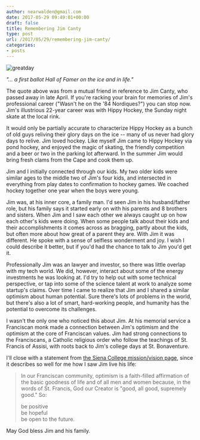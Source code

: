 ```yaml
---
author: nearwalden@gmail.com
date: 2017-05-29 09:49:01+00:00
draft: false
title: Remembering Jim Canty
type: post
url: /2017/05/29/remembering-jim-canty/
categories:
- posts
---
```


![greatday](/images/2017/05/great-day.jpg)







  _"... a first ballot Hall of Famer on the ice and in life."_






The quote above was from a mutual friend in reference to Jim Canty, who passed away in late April. If you're racking your brain for memories of Jim's professional career ("Wasn't he on the '84 Nordiques?") you can stop now. Jim's illustrious 22-year career was with Hippy Hockey, the Sunday night skate at the local rink.





It would only be partially accurate to characterize Hippy Hockey as a bunch of old guys reliving their glory days on the ice -- many of us never had glory days to relive. Jim loved hockey. Like myself Jim came to Hippy Hockey via pond hockey, and enjoyed the magic of skating, the friendly competition and a beer or two in the parking lot afterward. In the summer Jim would bring fresh clams from the Cape and cook them up.





Jim and I initially connected through our kids. My two older kids were similar ages to the middle two of Jim's four kids, and intersected in everything from play dates to confirmation to hockey games. We coached hockey together one year when the boys were young.





Jim was, at his inner core, a family man. I'd seen Jim in his husband/father role, but his family says it started early on with his parents and 8 brothers and sisters. When Jim and I saw each other we always caught up on how each other's kids were doing. When some people talk about their kids and their accomplishments it comes across as bragging, partly about the kids, but often more about how great of a parent they are. With Jim it was different. He spoke with a sense of selfless wonderment and joy. I wish I could describe it better, but if you'd had the chance to talk to Jim you'd get it.





Professionally Jim was an lawyer and investor, so there was little overlap with my tech world. We did, however, interact about some of the energy investments he was looking at. I'd try to help out with some technical perspective, or tap into some of the science talent at work to analyze some startup's claims. Over time I came to realize that Jim and I shared a similar optimism about human potential. Sure there's lots of problems in the world, but there's also a lot of smart, hard-working people, and humanity has the potential to overcome its challenges.





I wasn't the only one who noticed this about Jim. At his memorial service a Franciscan monk made a connection between Jim's optimism and the optimism at the core of Franciscan values. Jim had strong connections to the Franciscans, a Catholic religious order who follow the teachings of St. Francis of Assisi, with roots back to Jim's college days at St. Bonaventure.





I'll close with a statement from [the Siena College mission/vision page](https://community.siena.edu/student-life/departments/public-safety/general-information/mission-vision/), since it describes so well for me how I saw Jim live his life:





  
>  
> In our Franciscan community, optimism is a faith-filled affirmation of the basic goodness of life and of all men and women because, in the words of St. Francis, God our Creator is "good, all good, supremely good." So:
> 
>be positive    
>be hopeful    
>be open to the future.
  





May God bless Jim and his family.



